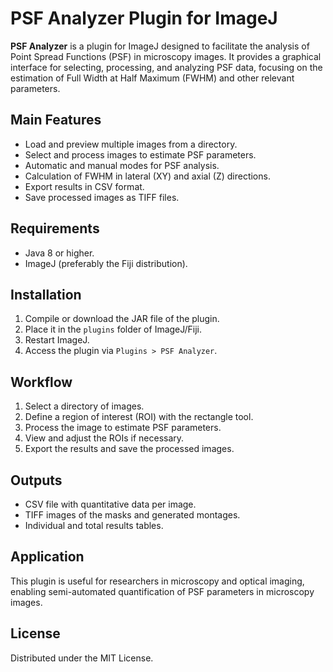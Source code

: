 # PSF Analyzer Plugin for ImageJ

**PSF Analyzer** is a plugin for ImageJ designed to facilitate the analysis of Point Spread Functions (PSF) in microscopy images. It provides a graphical interface for selecting, processing, and analyzing PSF data, focusing on the estimation of Full Width at Half Maximum (FWHM) and other relevant parameters.

## Main Features

- Load and preview multiple images from a directory.
- Select and process images to estimate PSF parameters.
- Automatic and manual modes for PSF analysis.
- Calculation of FWHM in lateral (XY) and axial (Z) directions.
- Export results in CSV format.
- Save processed images as TIFF files.

## Requirements

- Java 8 or higher.
- ImageJ (preferably the Fiji distribution).

## Installation

1. Compile or download the JAR file of the plugin.
2. Place it in the `plugins` folder of ImageJ/Fiji.
3. Restart ImageJ.
4. Access the plugin via `Plugins > PSF Analyzer`.

## Workflow

1. Select a directory of images.
2. Define a region of interest (ROI) with the rectangle tool.
3. Process the image to estimate PSF parameters.
4. View and adjust the ROIs if necessary.
5. Export the results and save the processed images.

## Outputs

- CSV file with quantitative data per image.
- TIFF images of the masks and generated montages.
- Individual and total results tables.

## Application

This plugin is useful for researchers in microscopy and optical imaging, enabling semi-automated quantification of PSF parameters in microscopy images.

## License

Distributed under the MIT License.

